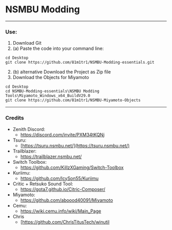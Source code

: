 # NSMBU Modding
 ---
 ### Use:
1. Download Git
2. (a) Paste the code into your command line:
 ```git
cd Desktop
git clone https://github.com/81m1tr1/NSMBU-Modding-essentials.git
```
2. (b) alternative Download the Project as Zip file
3. Download the Objects for Miyamoto
```git
cd Desktop
cd NSMBU-Modding-essentials\NSMBU Modding Tools\Miyamoto_Windows_x64_BuildV29.0
git clone https://github.com/81m1tr1/NSMBU-Miyamoto-Objects
```
---
### Credits
- Zenith Discord:
  - https://discord.com/invite/PXM34tKQNj
- Tsuru:
  - [https://tsuru.nsmbu.net/](https://tsuru.nsmbu.net/)
- Trailblazer: 
  - https://trailblazer.nsmbu.net/
- Switch Toolbox:
  - https://github.com/KillzXGaming/Switch-Toolbox
- Kuriimu:
  - https://github.com/IcySon55/Kuriimu
- Critic + Retsuko Sound Tool:
  - https://gota7.github.io/Citric-Composer/
- Miyamoto:
  - https://github.com/aboood40091/Miyamoto
- Cemu:
  - https://wiki.cemu.info/wiki/Main_Page
- Chris
  - [https://github.com/ChrisTitusTech/winutil

